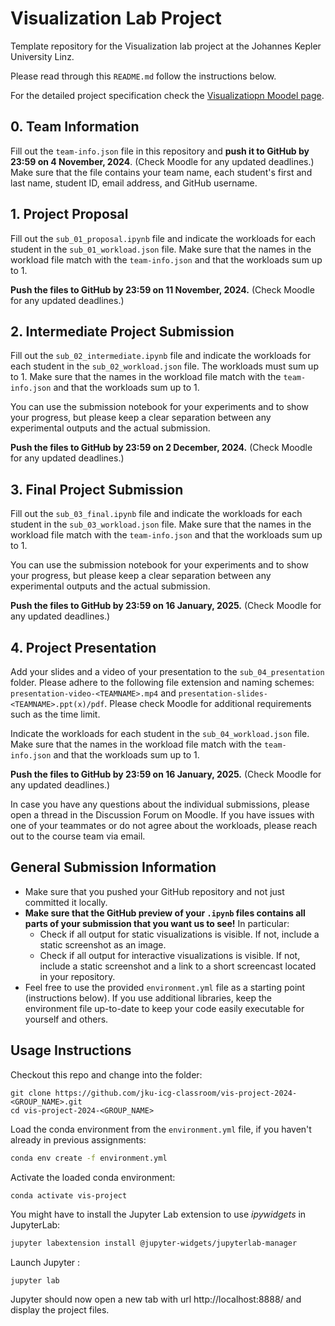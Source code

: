 # Visualization Lab Project

Template repository for the Visualization lab project at the Johannes Kepler University Linz.

Please read through this `README.md` follow the instructions below.

For the detailed project specification check the [Visualizatiopn Moodel page](https://moodle.jku.at/course/view.php?id=31341).

## 0. Team Information

Fill out the `team-info.json` file in this repository and **push it to GitHub by 23:59 on 4 November, 2024**. (Check Moodle for any updated deadlines.)
Make sure that the file contains your team name, each student's first and last name, student ID, email address, and GitHub username.

## 1. Project Proposal

Fill out the `sub_01_proposal.ipynb` file and indicate the workloads for each student in the `sub_01_workload.json` file.
Make sure that the names in the workload file match with the `team-info.json` and that the workloads sum up to 1.

**Push the files to GitHub by 23:59 on 11 November, 2024.**
(Check Moodle for any updated deadlines.)

## 2. Intermediate Project Submission

Fill out the `sub_02_intermediate.ipynb` file and indicate the workloads for each student in the `sub_02_workload.json` file. The workloads must sum up to 1.
Make sure that the names in the workload file match with the `team-info.json` and that the workloads sum up to 1.

You can use the submission notebook for your experiments and to show your progress, but please keep a clear separation between any experimental outputs and the actual submission.

**Push the files to GitHub by 23:59 on 2 December, 2024.**
(Check Moodle for any updated deadlines.)

## 3. Final Project Submission

Fill out the `sub_03_final.ipynb` file and indicate the workloads for each student in the `sub_03_workload.json` file.
Make sure that the names in the workload file match with the `team-info.json` and that the workloads sum up to 1.

You can use the submission notebook for your experiments and to show your progress, but please keep a clear separation between any experimental outputs and the actual submission.

**Push the files to GitHub by 23:59 on 16 January, 2025.**
(Check Moodle for any updated deadlines.)

## 4. Project Presentation

Add your slides and a video of your presentation to the `sub_04_presentation` folder. Please adhere to the following file extension and naming schemes: `presentation-video-<TEAMNAME>.mp4` and `presentation-slides-<TEAMNAME>.ppt(x)/pdf`. Please check Moodle for additional requirements such as the time limit.

Indicate the workloads for each student in the `sub_04_workload.json` file.
Make sure that the names in the workload file match with the `team-info.json` and that the workloads sum up to 1.

**Push the files to GitHub by 23:59 on 16 January, 2025.**
(Check Moodle for any updated deadlines.)

In case you have any questions about the individual submissions, please open a thread in the Discussion Forum on Moodle.
If you have issues with one of your teammates or do not agree about the workloads, please reach out to the course team via email.

## General Submission Information

* Make sure that you pushed your GitHub repository and not just committed it locally.
* **Make sure that the GitHub preview of your `.ipynb` files contains all parts of your submission that you want us to see!** In particular:
  * Check if all output for static visualizations is visible. If not, include a static screenshot as an image.
  * Check if all output for interactive visualizations is visible. If not, include a static screenshot and a link to a short screencast located in your repository.
* Feel free to use the provided `environment.yml` file as a starting point (instructions below). If you use additional libraries, keep the environment file up-to-date to keep your code easily executable for yourself and others.

## Usage Instructions

Checkout this repo and change into the folder:

```shell
git clone https://github.com/jku-icg-classroom/vis-project-2024-<GROUP_NAME>.git
cd vis-project-2024-<GROUP_NAME>
```

Load the conda environment from the `environment.yml` file, if you haven't already in previous assignments:

```sh
conda env create -f environment.yml
```

Activate the loaded conda environment:

```sh
conda activate vis-project
```

You might have to install the Jupyter Lab extension to use *ipywidgets* in JupyterLab:

```sh
jupyter labextension install @jupyter-widgets/jupyterlab-manager
```

Launch Jupyter :

```shell
jupyter lab
```

Jupyter should now open a new tab with url http://localhost:8888/ and display the project files.



